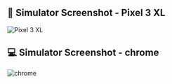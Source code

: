 ## 📱 Simulator Screenshot - Pixel 3 XL
![Pixel 3 XL](https://github.com/nodb/Dart_Flutter_study/assets/71473708/aa5cb3b3-53b5-4cd1-a7a0-3fc4d94fbdab)
## 💻 Simulator Screenshot - chrome
![chrome](https://github.com/nodb/Dart_Flutter_study/assets/71473708/a1baaaa3-b7d3-44e4-8270-4f1409eadc7f)
